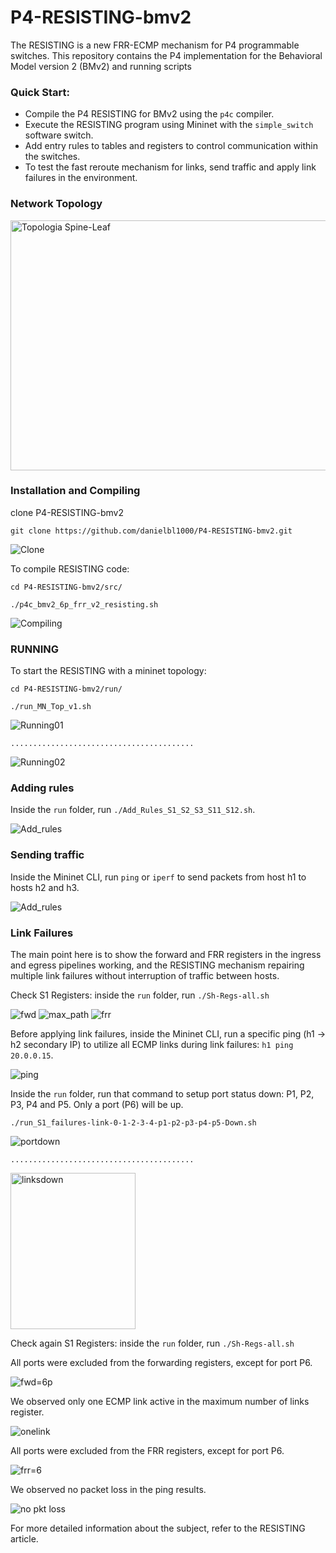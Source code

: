# P4-RESISTING-bmv2

The RESISTING is a new FRR-ECMP mechanism for P4 programmable switches. This repository contains the P4 implementation for the Behavioral Model version 2 (BMv2) and running scripts

### Quick Start:
* Compile the P4 RESISTING for BMv2 using the `p4c` compiler.
* Execute the RESISTING program using Mininet with the `simple_switch` software switch.  
* Add entry rules to tables and registers to control communication within the switches.
* To test the fast reroute mechanism for links, send traffic and apply link failures in the environment.

### Network Topology 
<img src="top-spine-leaf.jpg" alt="Topologia Spine-Leaf"  width="550" height="400"/>

### Installation and Compiling
clone P4-RESISTING-bmv2
```
git clone https://github.com/danielbl1000/P4-RESISTING-bmv2.git
```
<img src="/figs/fig01.JPG" alt="Clone">

To compile RESISTING code:
```
cd P4-RESISTING-bmv2/src/
```
```
./p4c_bmv2_6p_frr_v2_resisting.sh
```
<img src="/figs/fig02.JPG" alt="Compiling">

### RUNNING
To start the RESISTING with a mininet topology:
```
cd P4-RESISTING-bmv2/run/
```
```
./run_MN_Top_v1.sh
```
<img src="/figs/fig03.JPG" alt="Running01">

`.........................................`

<img src="/figs/fig04.JPG" alt="Running02">

### Adding rules 
Inside the `run` folder, run `./Add_Rules_S1_S2_S3_S11_S12.sh`.

<img src="/figs/fig05.JPG" alt="Add_rules">

### Sending traffic 
Inside the Mininet CLI, run `ping` or `iperf` to send packets from host h1 to hosts h2 and h3.

<img src="/figs/fig06.JPG" alt="Add_rules">

### Link Failures
 
The main point here is to show the forward and FRR registers in the ingress and egress pipelines working, and the RESISTING mechanism repairing multiple link failures without interruption of traffic between hosts.

Check S1 Registers: inside the `run` folder, run `./Sh-Regs-all.sh`

<img src="/figs/fig07.JPG" alt="fwd">
<img src="/figs/fig08.JPG" alt="max_path">
<img src="/figs/fig09.JPG" alt="frr">

Before applying link failures, inside the Mininet CLI, run a specific ping (h1 -> h2 secondary IP) to utilize all ECMP links during link failures: `h1 ping 20.0.0.15`.

<img src="/figs/fig10.JPG" alt="ping">

Inside the `run` folder, run that command to setup port status down: P1, P2, P3, P4 and P5. Only a port (P6) will be up. 
```
./run_S1_failures-link-0-1-2-3-4-p1-p2-p3-p4-p5-Down.sh
```
<img src="/figs/fig12.JPG" alt="portdown">

`.........................................`

<img src="/figs/fig11.jpg" alt="linksdown" width="200" height="250"/>

Check again S1 Registers: inside the `run` folder, run `./Sh-Regs-all.sh`

All ports were excluded from the forwarding registers, except for port P6.

<img src="/figs/fig13.JPG" alt="fwd=6p">

We observed only one ECMP link active in the maximum number of links register.

<img src="/figs/fig14.JPG" alt="onelink">

All ports were excluded from the FRR registers, except for port P6.

<img src="/figs/fig15.JPG" alt="frr=6">

We observed no packet loss in the ping results.

<img src="/figs/fig16.JPG" alt="no pkt loss">

For more detailed information about the subject, refer to the RESISTING article.

